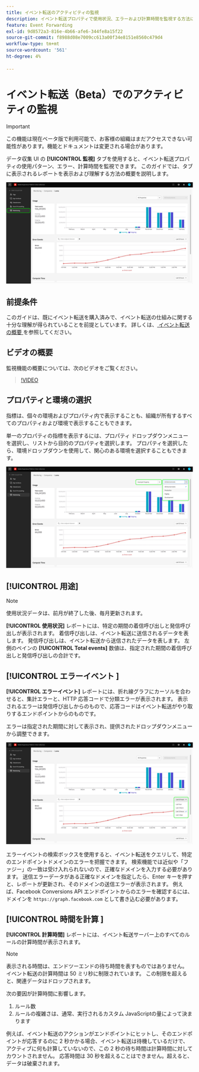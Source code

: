 ```yaml
---
title: イベント転送のアクティビティの監視
description: イベント転送プロパティで使用状況、エラーおよび計算時間を監視する方法について説明します。
feature: Event Forwarding
exl-id: 9d8572a3-816e-4b66-afe6-344fe8a15f22
source-git-commit: f8988d08e7009cc613a00f34e8151e8560c479d4
workflow-type: tm+mt
source-wordcount: '561'
ht-degree: 4%

---
```


# イベント転送（Beta）でのアクティビティの監視

>[!IMPORTANT]
>
>この機能は現在ベータ版で利用可能で、お客様の組織はまだアクセスできない可能性があります。機能とドキュメントは変更される場合があります。

データ収集 UI の **[!UICONTROL 監視]** タブを使用すると、イベント転送プロパティの使用パターン、エラー、計算時間を監視できます。 このガイドでは、タブに表示されるレポートを表示および理解する方法の概要を説明します。

![ データ収集 UI の「監視」タブを示す画像 ](../../images/ui/event-forwarding/monitoring/monitoring-tab.png)

## 前提条件

このガイドは、既にイベント転送を購入済みで、イベント転送の仕組みに関する十分な理解が得られていることを前提としています。 詳しくは、[ イベント転送の概要 ](./overview.md) を参照してください。

## ビデオの概要

監視機能の概要については、次のビデオをご覧ください。

>[!VIDEO](https://video.tv.adobe.com/v/343999?quality=12&learn=on)

## プロパティと環境の選択

指標は、個々の環境およびプロパティ内で表示することも、組織が所有するすべてのプロパティおよび環境で表示することもできます。

単一のプロパティの指標を表示するには、プロパティ ドロップダウンメニューを選択し、リストから目的のプロパティを選択します。 プロパティを選択したら、環境ドロップダウンを使用して、関心のある環境を選択することもできます。

![UI のプロパティ環境のドロップダウンメニューを示す画像 ](../../images/ui/event-forwarding/monitoring/property-environment.png)

## [!UICONTROL 用途]

>[!NOTE]
>
>使用状況データは、前月が終了した後、毎月更新されます。

**[!UICONTROL 使用状況]** レポートには、特定の期間の着信呼び出しと発信呼び出しが表示されます。 着信呼び出しは、イベント転送に送信されるデータを表します。 発信呼び出しは、イベント転送から送信されたデータを表します。 左側のペインの **[!UICONTROL Total events]** 数値は、指定された期間の着信呼び出しと発信呼び出しの合計です。

## [!UICONTROL  エラーイベント ]

**[!UICONTROL エラーイベント]** レポートには、折れ線グラフにカーソルを合わせると、集計エラーと、HTTP 応答コードで分類エラーが表示されます。 表示されるエラーは発信呼び出しからのもので、応答コードはイベント転送がやり取りするエンドポイントからのものです。

エラーは指定された期間に対して表示され、提供されたドロップダウンメニューから調整できます。

![ エラーイベントレポートの期間のドロップダウンメニューを示す画像 ](../../images/ui/event-forwarding/monitoring/error-time.png)

エラーイベントの検索ボックスを使用すると、イベント転送をクエリして、特定のエンドポイントドメインのエラーを把握できます。 検索機能では近似や「ファジー」の一致は受け入れられないので、正確なドメインを入力する必要があります。 送信エラーデータがある正確なドメインを指定したら、Enter キーを押すと、レポートが更新され、そのドメインの送信エラーが表示されます。 例えば、Facebook Conversions API エンドポイントからのエラーを確認するには、ドメインを `https://graph.facebook.com` として書き込む必要があります。

## [!UICONTROL  時間を計算 ]

**[!UICONTROL 計算時間]** レポートには、イベント転送サーバー上のすべてのルールの計算時間が表示されます。

>[!NOTE]
>
>表示される時間は、エンドツーエンドの待ち時間を表すものではありません。 イベント転送の計算時間は 50 ミリ秒に制限されています。 この制限を超えると、関連データはドロップされます。

次の要因が計算時間に影響します。

1. ルール数
2. ルールの複雑さは、通常、実行されるカスタム JavaScriptの量によって決まります

例えば、イベント転送のアクションがエンドポイントにヒットし、そのエンドポイントが応答するのに 2 秒かかる場合、イベント転送は待機しているだけで、アクティブに何も計算していないので、この 2 秒の待ち時間は計算時間に対してカウントされません。 応答時間は 30 秒を超えることはできません。超えると、データは破棄されます。
